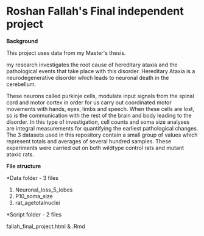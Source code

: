 # Roshan Fallah's Final independent project

**Background**

This project uses data from my Master's thesis.

my research investigates the root cause of hereditary ataxia and the pathological events that take place with this disorder.
Hereditary Ataxia is a neurodegenerative disorder which leads to neuronal death in the cerebellum. 

These neurons called purkinje cells, modulate input signals from the spinal cord and motor cortex in order for us carry out coordinated motor movements with hands, eyes, limbs and speech.
When these cells are lost, so is the communication with the rest of the brain and body leading to the disorder.
In this type of investigation, cell counts and soma size analyses are integral measurements for quantifying the earliest pathological changes.
The 3 datasets used in this repository contain a small group of values which represent totals and averages of several hundred samples. 
These experiments were carried out on both wildtype control rats and mutant ataxic rats.

**File structure**

*Data folder - 3 files

1. Neuronal_loss_5_lobes
2. P10_soma_size
3. rat_agetotalnuclei


*Script folder - 2 files

fallah_final_project.html & .Rmd
